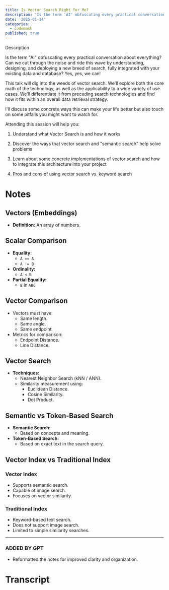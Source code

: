 ```yaml
---
title: Is Vector Search Right for Me?
description: "Is the term 'AI' obfuscating every practical conversation about everything? Can we cut through the noise and ride this wave by understanding, designing, and deploying a new breed of search, fully integrated with your existing data and database? Yes, yes, we can! \nThis talk will dig into the weeds of vector search. We'll explore both the core math of the technology, as well as the applicability to a wide variety of use cases. We'll differentiate it from preceding search technologies and find how it fits within an overall data retrieval strategy. \nI'll discuss some concrete ways this can make your life better but also touch on some pitfalls you might want to watch for. \nAttending this session will help you: \n1) Understand what Vector Search is and how it works \n2) Discover the ways that vector search and 'semantic search' help solve problems \n3) Learn about some concrete implementations of vector search and how to integrate this architecture into your project \n4) Pros and cons of using vector search vs. keyword search"
date: '2025-01-14'
categories:
  - codemash
published: true
---
```


Description

Is the term "AI" obfuscating every practical conversation about everything? Can we cut through the noise and ride this wave by understanding, designing, and deploying a new breed of search, fully integrated with your existing data and database? Yes, yes, we can!

This talk will dig into the weeds of vector search. We'll explore both the core math of the technology, as well as the applicability to a wide variety of use cases. We'll differentiate it from preceding search technologies and find how it fits within an overall data retrieval strategy.

I'll discuss some concrete ways this can make your life better but also touch on some pitfalls you might want to watch for.

Attending this session will help you:

1. Understand what Vector Search is and how it works

2. Discover the ways that vector search and "semantic search" help solve problems

3. Learn about some concrete implementations of vector search and how to integrate this architecture into your project

4. Pros and cons of using vector search vs. keyword search

# Notes

## Vectors (Embeddings)

- **Definition:** An array of numbers.

## Scalar Comparison

- **Equality:**
  - `A == A`
  - `A != B`
- **Ordinality:**
  - `A < B`
- **Partial Equality:**
  - `B` in `ABC`

## Vector Comparison

- Vectors must have:
  - Same length.
  - Same angle.
  - Same endpoint.
- Metrics for comparison:
  - Endpoint Distance.
  - Line Distance.

## Vector Search

- **Techniques:**
  - Nearest Neighbor Search (kNN / ANN).
  - Similarity measurement using:
    - Euclidean Distance.
    - Cosine Similarity.
    - Dot Product.

## Semantic vs Token-Based Search

- **Semantic Search:**
  - Based on concepts and meaning.
- **Token-Based Search:**
  - Based on exact text in the search query.

## Vector Index vs Traditional Index

### Vector Index

- Supports semantic search.
- Capable of image search.
- Focuses on vector similarity.

### Traditional Index

- Keyword-based text search.
- Does not support image search.
- Limited to simple similarity searches.

---

### ADDED BY GPT

- Reformatted the notes for improved clarity and organization.

# Transcript
